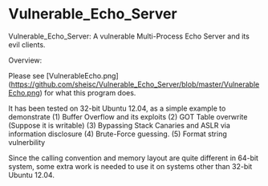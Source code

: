 # Vulnerable_Echo_Server
Vulnerable_Echo_Server: A vulnerable Multi-Process Echo Server and its evil clients.

Overview:

Please see [VulnerableEcho.png]  (https://github.com/sheisc/Vulnerable_Echo_Server/blob/master/VulnerableEcho.png) for what this program does. 

It has been tested on 32-bit Ubuntu 12.04, as a simple example to demonstrate
(1) Buffer Overflow and its exploits
(2) GOT Table overwrite (Suppose it is writable)
(3) Bypassing Stack Canaries and ASLR via information disclosure
(4) Brute-Force guessing.
(5) Format string vulnerbility

Since the calling convention and memory layout are quite different in 64-bit system,
some extra work is needed to use it on systems other than 32-bit Ubuntu 12.04.




